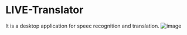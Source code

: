 # LIVE-Translator
It is a desktop application for speec recognition and translation.
![image](https://github.com/GornizolCoder-GC/LIVE-Translator/assets/82934751/63cc978e-24ea-4152-a7ae-83f8231f6504)
